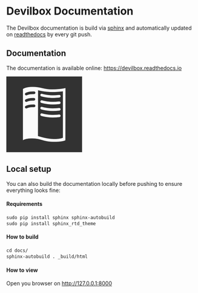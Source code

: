 # Devilbox Documentation

The Devilbox documentation is build via [sphinx](http://www.sphinx-doc.org/en/master) and
automatically updated on [readthedocs](https://devilbox.readthedocs.io) by every git push.


## Documentation

The documentation is available online: https://devilbox.readthedocs.io

<a href="https://devilbox.readthedocs.io" title="Devilbox Documentation">
  <img style="width:200px;height:200px;" widh="200" height="200" title="Devilbox Documentation" name="Devilbox Documentation" src="https://raw.githubusercontent.com/cytopia/icons/master/400x400/readthedocs.png" />
</a>


## Local setup

You can also build the documentation locally before pushing to ensure everything looks fine:

#### Requirements

```
sudo pip install sphinx sphinx-autobuild
sudo pip install sphinx_rtd_theme
```

#### How to build
```
cd docs/
sphinx-autobuild . _build/html
```

#### How to view

Open you browser on http://127.0.0.1:8000


